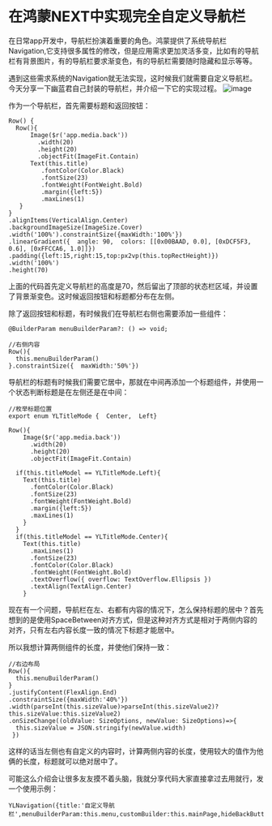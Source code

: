 # 在鸿蒙NEXT中实现完全自定义导航栏
在日常app开发中，导航栏扮演着重要的角色。鸿蒙提供了系统导航栏Navigation,它支持很多属性的修改，但是应用需求更加灵活多变，比如有的导航栏有背景图片，有的导航栏要求渐变色，有的导航栏需要随时隐藏和显示等等。

遇到这些需求系统的Navigation就无法实现，这时候我们就需要自定义导航栏。今天分享一下幽蓝君自己封装的导航栏，并介绍一下它的实现过程。
![image](https://github.com/user-attachments/assets/f85e946a-720c-41e8-b91d-5243155dabb3)


作为一个导航栏，首先需要标题和返回按钮：

```
Row() {
  Row(){  
      Image($r('app.media.back'))      
        .width(20)      
        .height(20)      
        .objectFit(ImageFit.Contain)  
      Text(this.title)      
         .fontColor(Color.Black)      
         .fontSize(23)      
         .fontWeight(FontWeight.Bold)      
         .margin({left:5})      
         .maxLines(1)    
   }
}
.alignItems(VerticalAlign.Center)
.backgroundImageSize(ImageSize.Cover)
.width('100%').constraintSize({maxWidth:'100%'})
.linearGradient({  angle: 90,  colors: [[0x00BAAD, 0.0], [0xDCF5F3, 0.6], [0xFFCCA6, 1.0]]})
.padding({left:15,right:15,top:px2vp(this.topRectHeight)})
.width('100%')
.height(70)
```


上面的代码首先定义导航栏的高度是70，然后留出了顶部的状态栏区域，并设置了背景渐变色。这时候返回按钮和标题都分布在左侧。

除了返回按钮和标题，有时候我们在导航栏右侧也需要添加一些组件：

```
@BuilderParam menuBuilderParam?: () => void; 

//右侧内容 
Row(){  
  this.menuBuilderParam()
}.constraintSize({  maxWidth:'50%'})

```

导航栏的标题有时候我们需要它居中，那就在中间再添加一个标题组件，并使用一个状态判断标题是在左侧还是在中间：

```
//枚举标题位置
export enum YLTitleMode {  Center,  Left} 

Row(){  
    Image($r('app.media.back'))      
      .width(20)      
      .height(20)      
      .objectFit(ImageFit.Contain)  

  if(this.titleModel == YLTitleMode.Left){    
    Text(this.title)     
      .fontColor(Color.Black)      
      .fontSize(23)      
      .fontWeight(FontWeight.Bold)      
      .margin({left:5})      
      .maxLines(1)  
    }
  }
  if(this.titleModel == YLTitleMode.Center){
    Text(this.title)  
      .maxLines(1)  
      .fontSize(23)  
      .fontColor(Color.Black)  
      .fontWeight(FontWeight.Bold)  
      .textOverflow({ overflow: TextOverflow.Ellipsis })  
      .textAlign(TextAlign.Center)
    }

```

现在有一个问题，导航栏在左、右都有内容的情况下，怎么保持标题的居中？首先想到的是使用SpaceBetween对齐方式，但是这种对齐方式是相对于两侧内容的对齐，只有左右内容长度一致的情况下标题才能居中。

所以我想计算两侧组件的长度，并使他们保持一致：

```
//右边布局 
Row(){  
  this.menuBuilderParam()
}
.justifyContent(FlexAlign.End)
.constraintSize({maxWidth:'40%'})
.width(parseInt(this.sizeValue)>parseInt(this.sizeValue2)?this.sizeValue:this.sizeValue2)
.onSizeChange((oldValue: SizeOptions, newValue: SizeOptions)=>{  
  this.sizeValue = JSON.stringify(newValue.width)
 })
```


这样的话当左侧也有自定义的内容时，计算两侧内容的长度，使用较大的值作为他俩的长度，标题就可以绝对居中了。

可能这么介绍会让很多友友摸不着头脑，我就分享代码大家直接拿过去用就行，发一个使用示例：

```
YLNavigation({title:'自定义导航栏',menuBuilderParam:this.menu,customBuilder:this.mainPage,hideBackButton:true,titleModel:YLTitleMode.Left})

```
